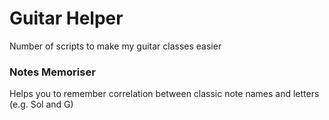 # Guitar Helper
Number of scripts to make my guitar classes easier

### Notes Memoriser
Helps you to remember correlation between classic note names and letters (e.g. Sol and G)
